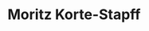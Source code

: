---
# Display name
title: Moritz Korte-Stapff

# Full name (for SEO)
first_name: Moritz
last_name: Korte-Stapff

# Is this the primary user of the site?
superuser: true

# Highlight the author in author lists? (true/false)
highlight_name: false

# Role/position/tagline
role: Statistician

# Organizations/Affiliations to display in Biography blox
organizations:
  - name: University of Michigan

# Social network links
# Need to use another icon? Simply download the SVG icon to your `assets/media/icons/` folder.
profiles:
  - icon: at-symbol
    url: 'mailto:kortest@umich.edu'
    label: E-mail Me
  - icon: brands/github
    url: https://github.com/kortest
  - icon: brands/linkedin
    url: https://www.linkedin.com/in/moritz-korte-stapff-9922872b7/
  - icon: academicons/orcid
    url: https://orcid.org/0009-0009-0078-1517

interests:
  - Statistics
  - Stochastic Processes
  - Machine Learning
  - Time Series Data

education:
  - area: PhD Statistics
    institution: University of Michigan
    date_start: 2019-09-01
    date_end: 2024-09-17
    summary: |
      Thesis containing papers on theoretical results on covariance estimation for stochastic processes and an application to oceanographic data in the Southern ocean.
  - area: MSc Mathematics
    institution: University of Copenhagen
    date_start: 2015-09-01
    date_end: 2017-08-31
    summary: |
      Thesis on simulation of max-stable random fields via point-process representations.
  - area: BSc Mathematics
    institution: Eberhard Karls Universität Tübingen
    date_start: 2011-10-01
    date_end: 2015-03-31

work:
  - position: Research Analyst
    company_name: European Central Bank
    company_url: ''
    company_logo: Logo_European_Central_Bank
    date_start: 2017-09-01
    date_end: 2019-07-31
    summary: |2-
      Responsibilities include:
      - Maintenance and development of Java library at the core of data reception, production and dissemination.
      - Project team to rebuilt the ECB's statistical data production environment: collection of user requirements and building of prototypes.
      - User support.
  - position: Intern
    company_name: European Space Agency
    company_url: ''
    company_logo: ''
    date_start: 2015-03-01
    date_end: 2015-07-31
    summary: |
      Responsibilities include:
      - Implementation of novel outlier detection algorithms in Java.
      - Research and development of novel algorithms for outlier detection in time series data.
      - Model validation on internal ESA data.

teaching:
  - position: Research Analyst
    company_name: European Central Bank
    company_url: ''
    company_logo: um
    date_start: 2017-09-01
    date_end: 2019-07-31
    summary: |2-
      Responsibilities include:
      - Maintenance and development of Java library at the core of data reception, production and dissemination.
      - Building of prototyptes and collection of user requirements for project to rebuild the ECB's statistical data production environment.
      - Perl scripting, Shell scripting and maintenance of Oracle databases
      - Setting up dataflows from and to the ECB.
      - User support.
  - position: Intern
    company_name: European Space Agency
    company_url: ''
    company_logo: ''
    date_start: 2015-03-01
    date_end: 2015-07-31
    summary: |
      Responsibilities include:
      - Implementation of novel outlier detection algorithms in Java.
      - Research and development of novel algorithms for outlier detection in time series data.
      - Model validation on internal ESA data.

# Awards.
#   Add/remove as many awards below as you like.
#   Only `title`, `awarder`, and `date` are required.
#   Begin multi-line `summary` with YAML's `|` or `|2-` multi-line prefix and indent 2 spaces below.
awards:
  - title: Outstanding Graduate Student Instructor
    date: 2021-05-01
    awarder: Department of Statistics, University of Michigan
    icon: um
---